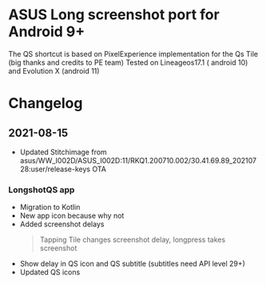 # ASUS Long screenshot port for Android 9+
The QS shortcut is based on PixelExperience implementation for the Qs Tile (big thanks and credits to PE team)
Tested on Lineageos17.1 ( android 10) and Evolution X (android 11)
# Changelog
## 2021-08-15
 - Updated Stitchimage from asus/WW_I002D/ASUS_I002D:11/RKQ1.200710.002/30.41.69.89_20210728:user/release-keys OTA
### LongshotQS app
 - Migration to Kotlin
 - New app icon because why not
 - Added screenshot delays
    > Tapping Tile changes screenshot delay, longpress takes screenshot
 - Show delay in QS icon and QS subtitle (subtitles need API level 29+)
 - Updated QS icons

